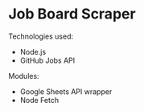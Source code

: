 # Job Board Scraper

Technologies used:
- Node.js
- GitHub Jobs API

Modules:
- Google Sheets API wrapper
- Node Fetch
